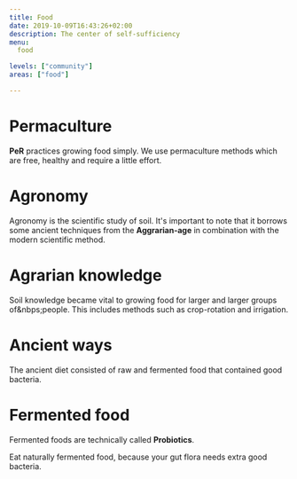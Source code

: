 ```yaml
---
title: Food
date: 2019-10-09T16:43:26+02:00
description: The center of self-sufficiency
menu:
  food

levels: ["community"]
areas: ["food"]

---
```


# Permaculture

**PeR** practices growing food simply. We use permaculture methods which are free, healthy and require a little&nbsp;effort.

# Agronomy

Agronomy is the scientific study of soil. It's important to note that it borrows some ancient techniques from the **Aggrarian-age** in combination with the modern scientific&nbsp;method.

# Agrarian knowledge

Soil knowledge became vital to growing food for larger and larger groups of&nbps;people. This includes methods such as crop-rotation and irrigation.

# Ancient ways

The ancient diet consisted of raw and fermented food that contained good bacteria.

# Fermented food

Fermented foods are technically called **Probiotics**.

Eat naturally fermented food, because your gut flora needs extra good bacteria.

<!--
- drinks such as kombucha or coconut kefir are easy to find.
- Probiotic – or fermented – food contain large amounts of nutrients and phytochemicals.
	- CHEAP & EASY: Literally get a jar, add water, salt, veggies, seal – put in a cupboard for 3-10 days. Boom: fermented probiotics.
		- Chicory root, artichoke, dandelion greens, asparagus are all good. -->